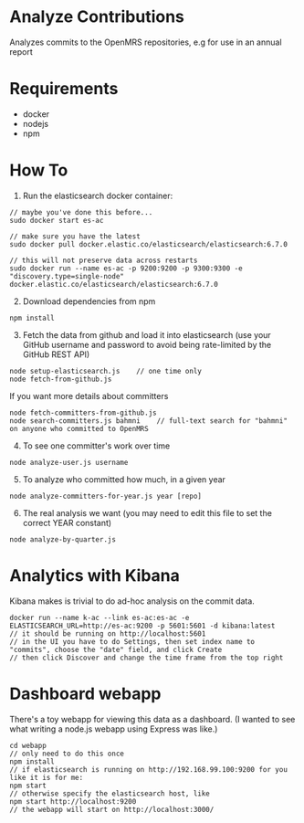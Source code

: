 Analyze Contributions
=====================

Analyzes commits to the OpenMRS repositories, e.g for use in an annual report


Requirements
======

* docker
* nodejs
* npm


How To
======

1. Run the elasticsearch docker container:

```
// maybe you've done this before...
sudo docker start es-ac

// make sure you have the latest
sudo docker pull docker.elastic.co/elasticsearch/elasticsearch:6.7.0

// this will not preserve data across restarts
sudo docker run --name es-ac -p 9200:9200 -p 9300:9300 -e "discovery.type=single-node" docker.elastic.co/elasticsearch/elasticsearch:6.7.0
```

2. Download dependencies from npm

```
npm install
```

3. Fetch the data from github and load it into elasticsearch (use your GitHub username and password to
avoid being rate-limited by the GitHub REST API)

```
node setup-elasticsearch.js    // one time only
node fetch-from-github.js
```

If you want more details about committers

```
node fetch-committers-from-github.js
node search-committers.js bahmni    // full-text search for "bahmni" on anyone who committed to OpenMRS
```

4. To see one committer's work over time

```
node analyze-user.js username
```

5. To analyze who committed how much, in a given year

```
node analyze-committers-for-year.js year [repo]
```

6. The real analysis we want (you may need to edit this file to set the correct YEAR constant)

```
node analyze-by-quarter.js
```

Analytics with Kibana
=====================

Kibana makes is trivial to do ad-hoc analysis on the commit data.

```
docker run --name k-ac --link es-ac:es-ac -e ELASTICSEARCH_URL=http://es-ac:9200 -p 5601:5601 -d kibana:latest
// it should be running on http://localhost:5601
// in the UI you have to do Settings, then set index name to "commits", choose the "date" field, and click Create
// then click Discover and change the time frame from the top right
```

Dashboard webapp
================

There's a toy webapp for viewing this data as a dashboard. (I wanted to see what writing a node.js webapp
using Express was like.)

```
cd webapp
// only need to do this once
npm install
// if elasticsearch is running on http://192.168.99.100:9200 for you like it is for me:
npm start
// otherwise specify the elasticsearch host, like
npm start http://localhost:9200 
// the webapp will start on http://localhost:3000/
```
